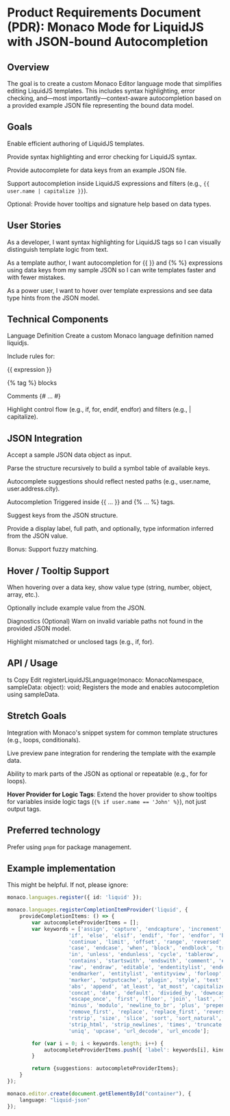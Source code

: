 # Product Requirements Document (PDR): Monaco Mode for LiquidJS with JSON-bound Autocompletion

## Overview

The goal is to create a custom Monaco Editor language mode that simplifies editing LiquidJS templates. This includes syntax highlighting, error checking, and—most importantly—context-aware autocompletion based on a provided example JSON file representing the bound data model.

## Goals

Enable efficient authoring of LiquidJS templates.

Provide syntax highlighting and error checking for LiquidJS syntax.

Provide autocomplete for data keys from an example JSON file.

Support autocompletion inside LiquidJS expressions and filters (e.g., `{{ user.name | capitalize }}`).

Optional: Provide hover tooltips and signature help based on data types.

## User Stories

As a developer, I want syntax highlighting for LiquidJS tags so I can visually distinguish template logic from text.

As a template author, I want autocompletion for {{ }} and {% %} expressions using data keys from my sample JSON so I can write templates faster and with fewer mistakes.

As a power user, I want to hover over template expressions and see data type hints from the JSON model.

## Technical Components

Language Definition
Create a custom Monaco language definition named liquidjs.

Include rules for:

{{ expression }}

{% tag %} blocks

Comments {# ... #}

Highlight control flow (e.g., if, for, endif, endfor) and filters (e.g., | capitalize).

## JSON Integration
Accept a sample JSON data object as input.

Parse the structure recursively to build a symbol table of available keys.

Autocomplete suggestions should reflect nested paths (e.g., user.name, user.address.city).

Autocompletion
Triggered inside {{ ... }} and {% ... %} tags.

Suggest keys from the JSON structure.

Provide a display label, full path, and optionally, type information inferred from the JSON value.

Bonus: Support fuzzy matching.

## Hover / Tooltip Support
When hovering over a data key, show value type (string, number, object, array, etc.).

Optionally include example value from the JSON.

Diagnostics (Optional)
Warn on invalid variable paths not found in the provided JSON model.

Highlight mismatched or unclosed tags (e.g., if, for).

## API / Usage
ts
Copy
Edit
registerLiquidJSLanguage(monaco: MonacoNamespace, sampleData: object): void;
Registers the mode and enables autocompletion using sampleData.

## Stretch Goals
Integration with Monaco's snippet system for common template structures (e.g., loops, conditionals).

Live preview pane integration for rendering the template with the example data.

Ability to mark parts of the JSON as optional or repeatable (e.g., for for loops).

**Hover Provider for Logic Tags**: Extend the hover provider to show tooltips for variables inside logic tags (`{% if user.name == 'John' %}`), not just output tags.


## Preferred technology

Prefer using `pnpm` for package management.

## Example implementation

This might be helpful. If not, please ignore:

```ts
monaco.languages.register({ id: 'liquid' });

monaco.languages.registerCompletionItemProvider('liquid', {
    provideCompletionItems: () => {
        var autocompleteProviderItems = [];
        var keywords = ['assign', 'capture', 'endcapture', 'increment', 'decrement',
                    'if', 'else', 'elsif', 'endif', 'for', 'endfor', 'break',
                    'continue', 'limit', 'offset', 'range', 'reversed', 'cols',
                    'case', 'endcase', 'when', 'block', 'endblock', 'true', 'false',
                    'in', 'unless', 'endunless', 'cycle', 'tablerow', 'endtablerow',
                    'contains', 'startswith', 'endswith', 'comment', 'endcomment',
                    'raw', 'endraw', 'editable', 'endentitylist', 'endentityview', 'endinclude',
                    'endmarker', 'entitylist', 'entityview', 'forloop', 'image', 'include',
                    'marker', 'outputcache', 'plugin', 'style', 'text', 'widget',
                    'abs', 'append', 'at_least', 'at_most', 'capitalize', 'ceil', 'compact',
                    'concat', 'date', 'default', 'divided_by', 'downcase', 'escape',
                    'escape_once', 'first', 'floor', 'join', 'last', 'lstrip', 'map',
                    'minus', 'modulo', 'newline_to_br', 'plus', 'prepend', 'remove',
                    'remove_first', 'replace', 'replace_first', 'reverse', 'round',
                    'rstrip', 'size', 'slice', 'sort', 'sort_natural', 'split', 'strip',
                    'strip_html', 'strip_newlines', 'times', 'truncate', 'truncatewords',
                    'uniq', 'upcase', 'url_decode', 'url_encode'];

        for (var i = 0; i < keywords.length; i++) {
            autocompleteProviderItems.push({ 'label': keywords[i], kind: monaco.languages.CompletionItemKind.Keyword });
        }

        return {suggestions: autocompleteProviderItems};
    }
});

monaco.editor.create(document.getElementById("container"), {
	language: "liquid-json"
});
  
```

